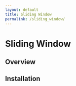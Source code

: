 ```yaml
---
layout: default
title: Sliding Window
permalink: /sliding_window/
---
```

# Sliding Window

## Overview

## Installation
